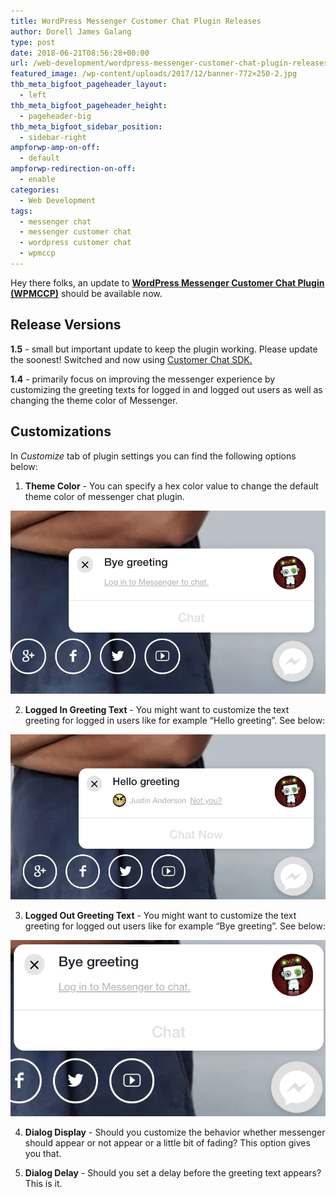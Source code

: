 ```yaml
---
title: WordPress Messenger Customer Chat Plugin Releases
author: Dorell James Galang
type: post
date: 2018-06-21T08:56:28+00:00
url: /web-development/wordpress-messenger-customer-chat-plugin-releases/
featured_image: /wp-content/uploads/2017/12/banner-772×250-2.jpg
thb_meta_bigfoot_pageheader_layout:
  - left
thb_meta_bigfoot_pageheader_height:
  - pageheader-big
thb_meta_bigfoot_sidebar_position:
  - sidebar-right
ampforwp-amp-on-off:
  - default
ampforwp-redirection-on-off:
  - enable
categories:
  - Web Development
tags:
  - messenger chat
  - messenger customer chat
  - wordpress customer chat
  - wpmccp
---
```


Hey there folks, an update to **<a href="https://wordpress.org/plugins/wp-messenger-customer-chat/" target="_blank" rel="noopener">WordPress Messenger Customer Chat Plugin (WPMCCP)</a>** should be available now.

## Release Versions

**1.5** - small but important update to keep the plugin working. Please update the soonest! Switched and now using [Customer Chat SDK.][1]

**1.4** - primarily focus on improving the messenger experience by customizing the greeting texts for logged in and logged out users as well as changing the theme color of Messenger.

## Customizations

In _Customize_ tab of plugin settings you can find the following options below:

1. **Theme Color** - You can specify a hex color value to change the default theme color of messenger chat plugin.

![Bye Greeting Image](./bye-greeting.png)

2. **Logged In Greeting Text** - You might want to customize the text greeting for logged in users like for example &#8220;Hello greeting&#8221;. See below:

![Hello Greeting Image](./hello-greeting.png)

3. **Logged Out Greeting Text** - You might want to customize the text greeting for logged out users like for example &#8220;Bye greeting&#8221;. See below:

![Hello Greeting e1529566695583 Image](./bye-greeting-e1529566695583.png)

4. **Dialog Display** - Should you customize the behavior whether messenger should appear or not appear or a little bit of fading? This option gives you that.

5. **Dialog Delay** - Should you set a delay before the greeting text appears? This is it.

[1]: https://developers.facebook.com/docs/messenger-platform/discovery/customer-chat-plugin/sdk
